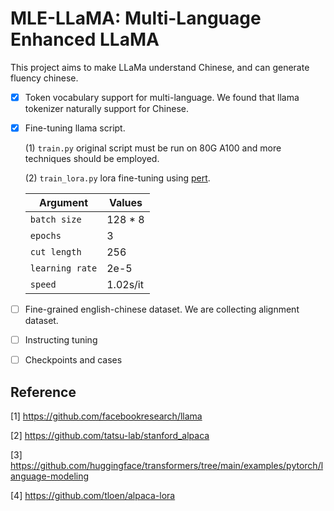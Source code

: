 # MLE-LLaMA: Multi-Language Enhanced LLaMA

This project aims to make LLaMa understand Chinese, and can generate fluency chinese. 

- [X] Token vocabulary support for multi-language. We found that llama tokenizer naturally support for Chinese. 
- [X] Fine-tuning llama script.  

  (1) ```train.py``` original script must be run on 80G A100 and more techniques should be employed. 
  
  (2) ```train_lora.py``` lora fine-tuning using [pert](https://github.com/huggingface/peft). 
  
  | Argument | Values |
  |------|------|
  | `batch size` | 128 * 8 |
   | `epochs` | 3 |
   | `cut length` | 256 |
   | `learning rate` | 2e-5 |
   | `speed` | 1.02s/it |
  
  
- [ ] Fine-grained english-chinese dataset. We are collecting alignment dataset.
- [ ] Instructing tuning
- [ ] Checkpoints and cases


## Reference 
[1] https://github.com/facebookresearch/llama 

[2] https://github.com/tatsu-lab/stanford_alpaca 

[3] https://github.com/huggingface/transformers/tree/main/examples/pytorch/language-modeling

[4] https://github.com/tloen/alpaca-lora
